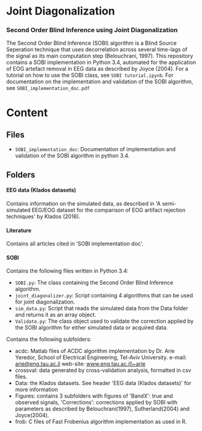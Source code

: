 # Joint Diagonalization
### Second Order Blind Inference using Joint Diagonalization

The Second Order Blind Inference (SOBI) algorithm is a Blind Source Seperation technique that uses decorrelation across several time-lags of the signal as its main computation step (Belouchrani, 1997). This repository contains a SOBI implementation in Python 3.4, automated for the application of EOG artefact removal in EEG data as described by Joyce (2004).
For a tutorial on how to use the SOBI class, see `SOBI tutorial.ipynb`.
For documentation on the implementation and validation of the SOBI algorithm, see `SOBI_implementation_doc.pdf`

# Content

## Files
* `SOBI_implementation_doc`:
Documentation of implementation and validation of the SOBI algorithm in python 3.4.

## Folders
#### EEG data (Klados datasets)
Contains information on the simulated data, as described in 'A semi-simulated EEG/EOG dataset for the  comparison of EOG artifact rejection techniques' by Klados (2016).

#### Literature
Contains all articles cited in 'SOBI implementation doc'.

#### SOBI
Contains the following files written in Python 3.4:
* `SOBI.py`: The class containing the Second Order Blind Inference algorithm.
* `joint_diagonalizer.py`: Script containing 4 algorithms that can be used for joint diagonalization.
* `sim_data.py`: Script that reads the simulated data from the Data folder and returns it as an array object.
* `Validate.py`: The class object used to validate the correction applied by the SOBI algorithm for either simulated data or acquired data.

Contains the following subfolders:
* acdc: Matlab files of ACDC algorithm implementation by
 Dr. Arie Yeredor,
 School of Electrical Engineering,
 Tel-Aviv University.
 e-mail: arie@eng.tau.ac.il
 web-site: www.eng.tau.ac.il\~arie
* crossval: data generated by cross-validation analysis, formatted in csv files.
* Data: the Klados datasets. See header 'EEG data (Klados datasets)' for more information
* Figures: contains 3 subfolders with figures of 'BandX': true and observed signals, 'Corrections': corrections applied by SOBI with parameters as described by Belouchrani(1997), Sutherland(2004) and Joyce(2004).
* frob: C files of Fast Frobenius algorithm implementation as used in R.
